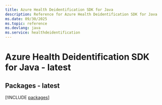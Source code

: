 ```yaml
---
title: Azure Health Deidentification SDK for Java
description: Reference for Azure Health Deidentification SDK for Java
ms.date: 09/30/2025
ms.topic: reference
ms.devlang: java
ms.service: healthdeidentification
---
```

# Azure Health Deidentification SDK for Java - latest
## Packages - latest
[!INCLUDE [packages](health-deidentification-index.md)]